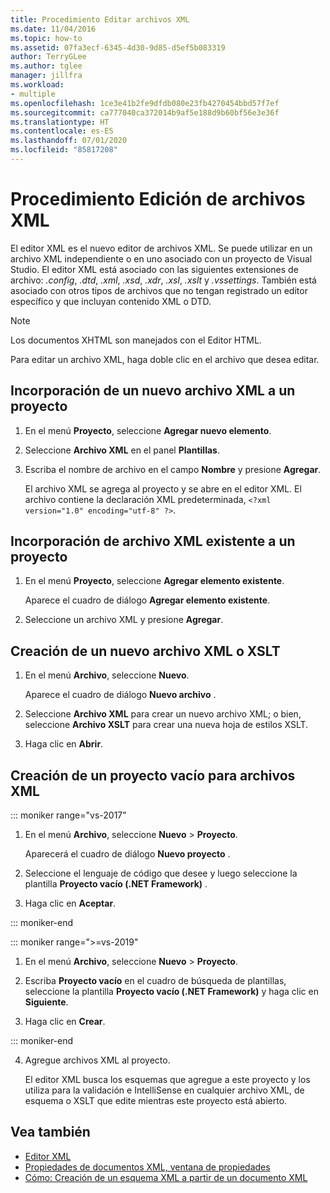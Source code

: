 ```yaml
---
title: Procedimiento Editar archivos XML
ms.date: 11/04/2016
ms.topic: how-to
ms.assetid: 07fa3ecf-6345-4d30-9d85-d5ef5b083319
author: TerryGLee
ms.author: tglee
manager: jillfra
ms.workload:
- multiple
ms.openlocfilehash: 1ce3e41b2fe9dfdb080e23fb4270454bbd57f7ef
ms.sourcegitcommit: ca777040ca372014b9af5e188d9b60bf56e3e36f
ms.translationtype: HT
ms.contentlocale: es-ES
ms.lasthandoff: 07/01/2020
ms.locfileid: "85817208"
---
```

# <a name="how-to-edit-xml-files"></a>Procedimiento Edición de archivos XML

El editor XML es el nuevo editor de archivos XML. Se puede utilizar en un archivo XML independiente o en uno asociado con un proyecto de Visual Studio. El editor XML está asociado con las siguientes extensiones de archivo: *.config*, *.dtd*, *.xml*, *.xsd*, *.xdr*, *.xsl*, *.xslt* y *.vssettings*. También está asociado con otros tipos de archivos que no tengan registrado un editor específico y que incluyan contenido XML o DTD.

> [!NOTE]
> Los documentos XHTML son manejados con el Editor HTML.

Para editar un archivo XML, haga doble clic en el archivo que desea editar.

## <a name="add-a-new-xml-file-to-a-project"></a>Incorporación de un nuevo archivo XML a un proyecto

1. En el menú **Proyecto**, seleccione **Agregar nuevo elemento**.

2. Seleccione **Archivo XML** en el panel **Plantillas**.

3. Escriba el nombre de archivo en el campo **Nombre** y presione **Agregar**.

   El archivo XML se agrega al proyecto y se abre en el editor XML. El archivo contiene la declaración XML predeterminada, `<?xml version="1.0" encoding="utf-8" ?>`.

## <a name="add-an-existing-xml-file-to-a-project"></a>Incorporación de archivo XML existente a un proyecto

1. En el menú **Proyecto**, seleccione **Agregar elemento existente**.

   Aparece el cuadro de diálogo **Agregar elemento existente**.

2. Seleccione un archivo XML y presione **Agregar**.

## <a name="create-a-new-xml-or-xslt-file"></a>Creación de un nuevo archivo XML o XSLT

1. En el menú **Archivo**, seleccione **Nuevo**.

   Aparece el cuadro de diálogo **Nuevo archivo** .

2. Seleccione **Archivo XML** para crear un nuevo archivo XML; o bien, seleccione **Archivo XSLT** para crear una nueva hoja de estilos XSLT.

3. Haga clic en **Abrir**.

## <a name="create-an-empty-project-for-xml-files"></a>Creación de un proyecto vacío para archivos XML

::: moniker range="vs-2017"

1. En el menú **Archivo**, seleccione **Nuevo** > **Proyecto**.

   Aparecerá el cuadro de diálogo **Nuevo proyecto** .

2. Seleccione el lenguaje de código que desee y luego seleccione la plantilla **Proyecto vacío (.NET Framework)** .

3. Haga clic en **Aceptar**.

::: moniker-end

::: moniker range=">=vs-2019"

1. En el menú **Archivo**, seleccione **Nuevo** > **Proyecto**.

2. Escriba **Proyecto vacío** en el cuadro de búsqueda de plantillas, seleccione la plantilla **Proyecto vacío (.NET Framework)** y haga clic en **Siguiente**.

3. Haga clic en **Crear**.

::: moniker-end

4. Agregue archivos XML al proyecto.

   El editor XML busca los esquemas que agregue a este proyecto y los utiliza para la validación e IntelliSense en cualquier archivo XML, de esquema o XSLT que edite mientras este proyecto está abierto.

## <a name="see-also"></a>Vea también

- [Editor XML](../xml-tools/xml-editor.md)
- [Propiedades de documentos XML, ventana de propiedades](../xml-tools/xml-document-properties-properties-window.md)
- [Cómo: Creación de un esquema XML a partir de un documento XML](../xml-tools/how-to-create-an-xml-schema-from-an-xml-document.md)
